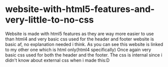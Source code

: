 # website-with-html5-features-and-very-little-to-no-css
Website is made with html5 features as they are way more easier to use than html4 and very basic css used for the header and footer
website is basic af, no explanation needed i think.
As you can see this website is linked to my other one which is html only(html4 specifically)
Once again very basic css used for both the header and the footer. The css is internal since i didn't know about external css when i made this:D
